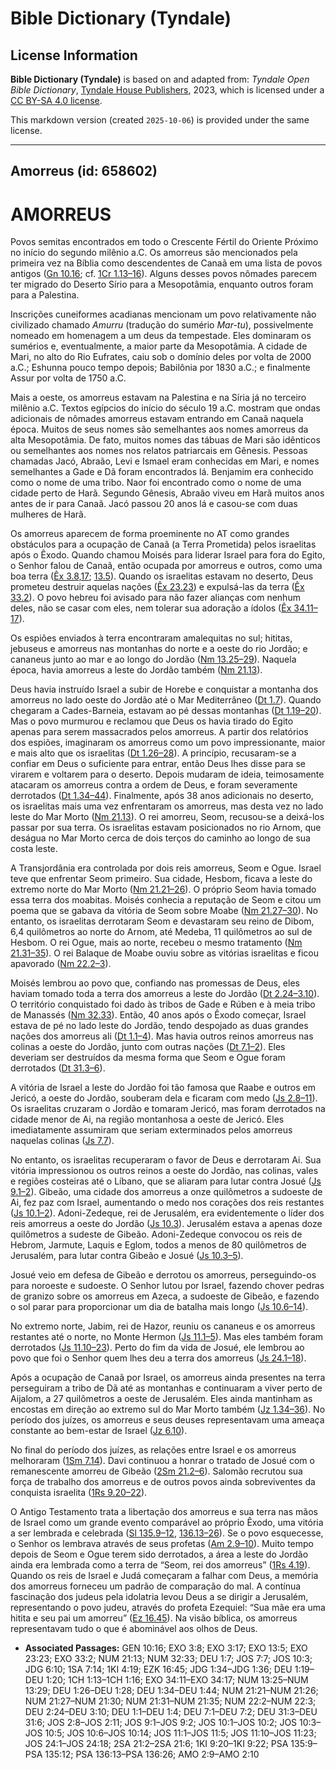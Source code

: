 # Bible Dictionary (Tyndale)

## License Information

**Bible Dictionary (Tyndale)** is based on and adapted from: _Tyndale Open Bible Dictionary_, [Tyndale House Publishers](https://tyndaleopenresources.com/), 2023, which is licensed under a [CC BY-SA 4.0 license](https://creativecommons.org/licenses/by-sa/4.0/legalcode.en).

This markdown version (created `2025-10-06`) is provided under the same license.



--------------------------------

## Amorreus (id: 658602)

AMORREUS
========

Povos semitas encontrados em todo o Crescente Fértil do Oriente Próximo no início do segundo milênio a.C. Os amorreus são mencionados pela primeira vez na Bíblia como descendentes de Canaã em uma lista de povos antigos ([Gn 10\.16](https://ref.ly/Gen10:16); cf. [1Cr 1\.13–16](https://ref.ly/1Chr1:13-1Chr1:16)). Alguns desses povos nômades parecem ter migrado do Deserto Sírio para a Mesopotâmia, enquanto outros foram para a Palestina.

Inscrições cuneiformes acadianas mencionam um povo relativamente não civilizado chamado *Amurru* (tradução do sumério *Mar\-tu*), possivelmente nomeado em homenagem a um deus da tempestade. Eles dominaram os sumérios e, eventualmente, a maior parte da Mesopotâmia. A cidade de Mari, no alto do Rio Eufrates, caiu sob o domínio deles por volta de 2000 a.C.; Eshunna pouco tempo depois; Babilônia por 1830 a.C.; e finalmente Assur por volta de 1750 a.C.

Mais a oeste, os amorreus estavam na Palestina e na Síria já no terceiro milênio a.C. Textos egípcios do início do século 19 a.C. mostram que ondas adicionais de nômades amorreus estavam entrando em Canaã naquela época. Muitos de seus nomes são semelhantes aos nomes amorreus da alta Mesopotâmia. De fato, muitos nomes das tábuas de Mari são idênticos ou semelhantes aos nomes nos relatos patriarcais em Gênesis. Pessoas chamadas Jacó, Abraão, Levi e Ismael eram conhecidas em Mari, e nomes semelhantes a Gade e Dã foram encontrados lá. Benjamim era conhecido como o nome de uma tribo. Naor foi encontrado como o nome de uma cidade perto de Harã. Segundo Gênesis, Abraão viveu em Harã muitos anos antes de ir para Canaã. Jacó passou 20 anos lá e casou\-se com duas mulheres de Harã.

Os amorreus aparecem de forma proeminente no AT como grandes obstáculos para a ocupação de Canaã (a Terra Prometida) pelos israelitas após o Êxodo. Quando chamou Moisés para liderar Israel para fora do Egito, o Senhor falou de Canaã, então ocupada por amorreus e outros, como uma boa terra ([Êx 3\.8,17](https://ref.ly/Exod3:8,Exod3:17); [13\.5](https://ref.ly/Exod13:5)). Quando os israelitas estavam no deserto, Deus prometeu destruir aquelas nações ([Êx 23\.23](https://ref.ly/Exod23:23)) e expulsá\-las da terra ([Êx 33\.2](https://ref.ly/Exod33:2)). O povo hebreu foi avisado para não fazer alianças com nenhum deles, não se casar com eles, nem tolerar sua adoração a ídolos ([Êx 34\.11–17](https://ref.ly/Exod34:11-Exod34:17)).

Os espiões enviados à terra encontraram amalequitas no sul; hititas, jebuseus e amorreus nas montanhas do norte e a oeste do rio Jordão; e cananeus junto ao mar e ao longo do Jordão ([Nm 13\.25–29](https://ref.ly/Num13:25-Num13:29)). Naquela época, havia amorreus a leste do Jordão também ([Nm 21\.13](https://ref.ly/Num21:13)).

Deus havia instruído Israel a subir de Horebe e conquistar a montanha dos amorreus no lado oeste do Jordão até o Mar Mediterrâneo ([Dt 1\.7](https://ref.ly/Deut1:7)). Quando chegaram a Cades\-Barneia, estavam ao pé dessas montanhas ([Dt 1\.19–20](https://ref.ly/Deut1:19-Deut1:20)). Mas o povo murmurou e reclamou que Deus os havia tirado do Egito apenas para serem massacrados pelos amorreus. A partir dos relatórios dos espiões, imaginaram os amorreus como um povo impressionante, maior e mais alto que os israelitas ([Dt 1\.26–28](https://ref.ly/Deut1:26-Deut1:28)). A princípio, recusaram\-se a confiar em Deus o suficiente para entrar, então Deus lhes disse para se virarem e voltarem para o deserto. Depois mudaram de ideia, teimosamente atacaram os amorreus contra a ordem de Deus, e foram severamente derrotados ([Dt 1\.34–44](https://ref.ly/Deut1:34-Deut1:44)). Finalmente, após 38 anos adicionais no deserto, os israelitas mais uma vez enfrentaram os amorreus, mas desta vez no lado leste do Mar Morto ([Nm 21\.13](https://ref.ly/Num21:13)). O rei amorreu, Seom, recusou\-se a deixá\-los passar por sua terra. Os israelitas estavam posicionados no rio Arnom, que deságua no Mar Morto cerca de dois terços do caminho ao longo de sua costa leste.

A Transjordânia era controlada por dois reis amorreus, Seom e Ogue. Israel teve que enfrentar Seom primeiro. Sua cidade, Hesbom, ficava a leste do extremo norte do Mar Morto ([Nm 21\.21–26](https://ref.ly/Num21:21-Num21:26)). O próprio Seom havia tomado essa terra dos moabitas. Moisés conhecia a reputação de Seom e citou um poema que se gabava da vitória de Seom sobre Moabe ([Nm 21\.27–30](https://ref.ly/Num21:27-Num21:30)). No entanto, os israelitas derrotaram Seom e devastaram seu reino de Dibom, 6,4 quilômetros ao norte do Arnom, até Medeba, 11 quilômetros ao sul de Hesbom. O rei Ogue, mais ao norte, recebeu o mesmo tratamento ([Nm 21\.31–35](https://ref.ly/Num21:31-Num21:35)). O rei Balaque de Moabe ouviu sobre as vitórias israelitas e ficou apavorado ([Nm 22\.2–3](https://ref.ly/Num22:2-Num22:3)).

Moisés lembrou ao povo que, confiando nas promessas de Deus, eles haviam tomado toda a terra dos amorreus a leste do Jordão ([Dt 2\.24–3\.10](https://ref.ly/Deut2:24-Deut3:10)). O território conquistado foi dado às tribos de Gade e Rúben e à meia tribo de Manassés ([Nm 32\.33](https://ref.ly/Num32:33)). Então, 40 anos após o Êxodo começar, Israel estava de pé no lado leste do Jordão, tendo despojado as duas grandes nações dos amorreus ali ([Dt 1\.1–4](https://ref.ly/Deut1:1-Deut1:4)). Mas havia outros reinos amorreus nas colinas a oeste do Jordão, junto com outras nações ([Dt 7\.1–2](https://ref.ly/Deut7:1-Deut7:2)). Eles deveriam ser destruídos da mesma forma que Seom e Ogue foram derrotados ([Dt 31\.3–6](https://ref.ly/Deut31:3-Deut31:6)).

A vitória de Israel a leste do Jordão foi tão famosa que Raabe e outros em Jericó, a oeste do Jordão, souberam dela e ficaram com medo ([Js 2\.8–11](https://ref.ly/Josh2:8-Josh2:11)). Os israelitas cruzaram o Jordão e tomaram Jericó, mas foram derrotados na cidade menor de Ai, na região montanhosa a oeste de Jericó. Eles imediatamente assumiram que seriam exterminados pelos amorreus naquelas colinas ([Js 7\.7](https://ref.ly/Josh7:7)).

No entanto, os israelitas recuperaram o favor de Deus e derrotaram Ai. Sua vitória impressionou os outros reinos a oeste do Jordão, nas colinas, vales e regiões costeiras até o Líbano, que se aliaram para lutar contra Josué ([Js 9\.1–2](https://ref.ly/Josh9:1-Josh9:2)). Gibeão, uma cidade dos amorreus a onze quilômetros a sudoeste de Ai, fez paz com Israel, aumentando o medo nos corações dos reis restantes ([Js 10\.1–2](https://ref.ly/Josh10:1-Josh10:2)). Adoni\-Zedeque, rei de Jerusalém, era evidentemente o líder dos reis amorreus a oeste do Jordão ([Js 10\.3](https://ref.ly/Josh10:3)). Jerusalém estava a apenas doze quilômetros a sudeste de Gibeão. Adoni\-Zedeque convocou os reis de Hebrom, Jarmute, Laquis e Eglom, todos a menos de 80 quilômetros de Jerusalém, para lutar contra Gibeão e Josué ([Js 10\.3–5](https://ref.ly/Josh10:3-Josh10:5)).

Josué veio em defesa de Gibeão e derrotou os amorreus, perseguindo\-os para noroeste e sudoeste. O Senhor lutou por Israel, fazendo chover pedras de granizo sobre os amorreus em Azeca, a sudoeste de Gibeão, e fazendo o sol parar para proporcionar um dia de batalha mais longo ([Js 10\.6–14](https://ref.ly/Josh10:6-Josh10:14)).

No extremo norte, Jabim, rei de Hazor, reuniu os cananeus e os amorreus restantes até o norte, no Monte Hermon ([Js 11\.1–5](https://ref.ly/Josh11:1-Josh11:5)). Mas eles também foram derrotados ([Js 11\.10–23](https://ref.ly/Josh11:10-Josh11:23)). Perto do fim da vida de Josué, ele lembrou ao povo que foi o Senhor quem lhes deu a terra dos amorreus ([Js 24\.1–18](https://ref.ly/Josh24:1-Josh24:18)).

Após a ocupação de Canaã por Israel, os amorreus ainda presentes na terra perseguiram a tribo de Dã até as montanhas e continuaram a viver perto de Aijalom, a 27 quilômetros a oeste de Jerusalém. Eles ainda mantinham as encostas em direção ao extremo sul do Mar Morto também ([Jz 1\.34–36](https://ref.ly/Judg1:34-Judg1:36)). No período dos juízes, os amorreus e seus deuses representavam uma ameaça constante ao bem\-estar de Israel ([Jz 6\.10](https://ref.ly/Judg6:10)).

No final do período dos juízes, as relações entre Israel e os amorreus melhoraram ([1Sm 7\.14](https://ref.ly/1Sam7:14)). Davi continuou a honrar o tratado de Josué com o remanescente amorreu de Gibeão ([2Sm 21\.2–6](https://ref.ly/2Sam21:2-2Sam21:6)). Salomão recrutou sua força de trabalho dos amorreus e de outros povos ainda sobreviventes da conquista israelita ([1Rs 9\.20–22](https://ref.ly/1Kgs9:20-1Kgs9:22)).

O Antigo Testamento trata a libertação dos amorreus e sua terra nas mãos de Israel como um grande evento comparável ao próprio Êxodo, uma vitória a ser lembrada e celebrada ([Sl 135\.9–12](https://ref.ly/Ps135:9-Ps135:12), [136\.13–26](https://ref.ly/Ps136:13-Ps136:26)). Se o povo esquecesse, o Senhor os lembrava através de seus profetas ([Am 2\.9–10](https://ref.ly/Amos2:9-Amos2:10)). Muito tempo depois de Seom e Ogue terem sido derrotados, a área a leste do Jordão ainda era lembrada como a terra de “Seom, rei dos amorreus” ([1Rs 4\.19](https://ref.ly/1Kgs4:19)). Quando os reis de Israel e Judá começaram a falhar com Deus, a memória dos amorreus forneceu um padrão de comparação do mal. A contínua fascinação dos judeus pela idolatria levou Deus a se dirigir a Jerusalém, representando o povo judeu, através do profeta Ezequiel: “Sua mãe era uma hitita e seu pai um amorreu” ([Ez 16\.45](https://ref.ly/Ezek16:45)). Na visão bíblica, os amorreus representavam tudo o que é abominável aos olhos de Deus.

* **Associated Passages:** GEN 10:16; EXO 3:8; EXO 3:17; EXO 13:5; EXO 23:23; EXO 33:2; NUM 21:13; NUM 32:33; DEU 1:7; JOS 7:7; JOS 10:3; JDG 6:10; 1SA 7:14; 1KI 4:19; EZK 16:45; JDG 1:34–JDG 1:36; DEU 1:19–DEU 1:20; 1CH 1:13–1CH 1:16; EXO 34:11–EXO 34:17; NUM 13:25–NUM 13:29; DEU 1:26–DEU 1:28; DEU 1:34–DEU 1:44; NUM 21:21–NUM 21:26; NUM 21:27–NUM 21:30; NUM 21:31–NUM 21:35; NUM 22:2–NUM 22:3; DEU 2:24–DEU 3:10; DEU 1:1–DEU 1:4; DEU 7:1–DEU 7:2; DEU 31:3–DEU 31:6; JOS 2:8–JOS 2:11; JOS 9:1–JOS 9:2; JOS 10:1–JOS 10:2; JOS 10:3–JOS 10:5; JOS 10:6–JOS 10:14; JOS 11:1–JOS 11:5; JOS 11:10–JOS 11:23; JOS 24:1–JOS 24:18; 2SA 21:2–2SA 21:6; 1KI 9:20–1KI 9:22; PSA 135:9–PSA 135:12; PSA 136:13–PSA 136:26; AMO 2:9–AMO 2:10

